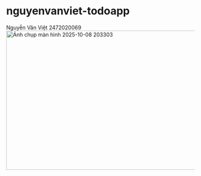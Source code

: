 # nguyenvanviet-todoapp
Nguyễn Văn Việt  2472020069
<img width="1103" height="373" alt="Ảnh chụp màn hình 2025-10-08 203303" src="https://github.com/user-attachments/assets/9f14ec96-51d5-48f3-8d69-8c1bf78ba2f8" />
